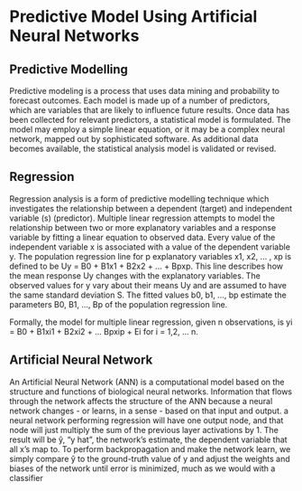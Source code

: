 # Predictive Model Using Artificial Neural Networks

## Predictive Modelling
Predictive modeling is a process that uses data mining and probability to forecast outcomes. Each model is made up of a number of predictors, which are variables that are likely to influence future results. Once data has been collected for relevant predictors, a statistical model is formulated. The model may employ a simple linear equation, or it may be a complex neural network, mapped out by sophisticated software. As additional data becomes available, the statistical analysis model is validated or revised. 

## Regression
Regression analysis is a form of predictive modelling technique which investigates the relationship between a dependent (target) and independent variable (s) (predictor). Multiple linear regression attempts to model the relationship between two or more explanatory variables and a response variable by fitting a linear equation to observed data. Every value of the independent variable x is associated with a value of the dependent variable y. The population regression line for p explanatory variables x1, x2, ... , xp is defined to be Uy = B0 + B1x1 + B2x2 + ... + Bpxp. This line describes how the mean response Uy changes with the explanatory variables. The observed values for y vary about their means Uy and are assumed to have the same standard deviation S. The fitted values b0, b1, ..., bp estimate the parameters B0, B1, ..., Bp of the population regression line.

Formally, the model for multiple linear regression, given n observations, is
yi = B0 + B1xi1 + B2xi2 + ... Bpxip + Ei for i = 1,2, ... n.

## Artificial Neural Network
An Artificial Neural Network (ANN) is a computational model based on the structure and functions of biological neural networks. Information that flows through the network affects the structure of the ANN because a neural network changes - or learns, in a sense - based on that input and output. a neural network performing regression will have one output node, and that node will just multiply the sum of the previous layer activations by 1. The result will be ŷ, “y hat”, the network’s estimate, the dependent variable that all x’s map to. To perform backpropagation and make the network learn, we simply compare ŷ to the ground-truth value of y and adjust the weights and biases of the network until error is minimized, much as we would with a classifier

